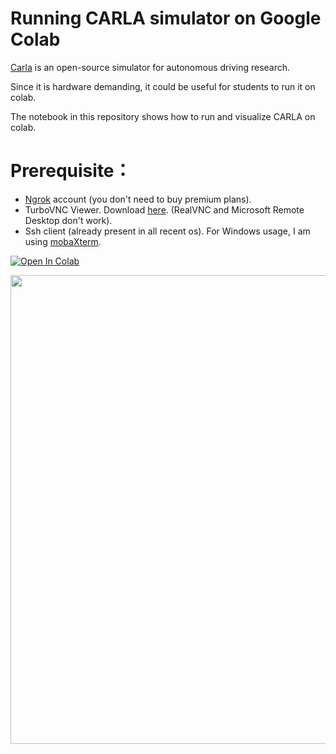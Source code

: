 # Running CARLA simulator on Google Colab

[Carla](https://github.com/carla-simulator/carla) is an open-source simulator for autonomous driving research.

Since it is hardware demanding, it could be useful for students to run it on colab.

The notebook in this repository shows how to run and visualize CARLA on colab.

# Prerequisite：

* [Ngrok](https://ngrok.com/) account (you don't need to buy premium plans).
* TurboVNC Viewer. Download [here](https://sourceforge.net/projects/turbovnc/). (RealVNC and Microsoft Remote Desktop don't work).
* Ssh client (already present in all recent os). For Windows usage, I am using [mobaXterm](https://mobaxterm.mobatek.net/).

[![Open In Colab](https://colab.research.google.com/assets/colab-badge.svg)](https://colab.research.google.com/github/MichaelBosello/carla-colab/blob/master/carla-simulator.ipynb)


<img src="https://raw.githubusercontent.com/MichaelBosello/carla-colab/master/img/screen.png" width="750">
